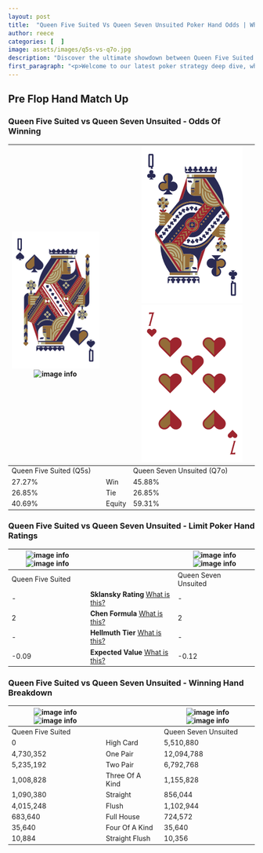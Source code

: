 ```yaml
---
layout: post
title:  "Queen Five Suited Vs Queen Seven Unsuited Poker Hand Odds | Which Is The Better Hand In Poker? A Complete Guide"
author: reece
categories: [  ]
image: assets/images/q5s-vs-q7o.jpg
description: "Discover the ultimate showdown between Queen Five Suited and Queen Seven Unsuited in poker! Uncover the odds, strategies, and scenarios where one hand triumphs over the other. Get ready to up your poker game with this thrilling analysis."
first_paragraph: "<p>Welcome to our latest poker strategy deep dive, where we're pitting two distinct hands against each other in a high-stakes showdown: Queen Five Suited vs Queen Seven Unsuited.</p><p>In the dynamic world of poker, every decision counts, and knowing which hand holds the upper hand is key to your success at the table.</p><p>In this article, we'll dissect these two hands, explore the scenarios where one dominates the other, and equip you with the knowledge to make strategic choices that can tip the odds in your favor.</p><p>Get ready to unravel the intriguing dynamics of these poker hands and elevate your game to new heights.</p>"
---
```




[comment]: # (sp0)

## Pre Flop Hand Match Up

<div class="table hand-ratings" markdown="1"> 



### Queen Five Suited vs Queen Seven Unsuited - Odds Of Winning


    
| ![image info](assets/images/hand1/q.png) ![image info](assets/images/hand1/5s.png) |  | ![image info](assets/images/hand2/q.png) ![image info](assets/images/hand2/7o.png) |
| -------- | -------- | -------- |
| Queen Five Suited (Q5s) |  | Queen Seven Unsuited (Q7o) |
| 27.27% | Win | 45.88% |
| 26.85% | Tie | 26.85% |
| 40.69% | Equity | 59.31% |




[comment]: # (sp1)



### Queen Five Suited vs Queen Seven Unsuited - Limit Poker Hand Ratings


    
| ![image info](https://www.riverpairs.com/assets/images/hand1/q.png) ![image info](https://www.riverpairs.com/assets/images/hand1/5s.png) |  | ![image info](https://www.riverpairs.com/assets/images/hand2/q.png) ![image info](https://www.riverpairs.com/assets/images/hand2/7o.png) |
| -------- | -------- | -------- |
| Queen Five Suited |  | Queen Seven Unsuited |
| - | **Sklansky Rating** [What is this?](/sklansky-rating-explained) | - |
| 2 | **Chen Formula** [What is this?](/chen-formula-explained) | 2 |
| - | **Hellmuth Tier** [What is this?](/Hellmuth-tier-explained) | - |
| -0.09 | **Expected Value** [What is this?](/expected-value-explained) | -0.12 |




[comment]: # (sp2)



### Queen Five Suited vs Queen Seven Unsuited - Winning Hand Breakdown


    
| ![image info](https://www.riverpairs.com/assets/images/hand1/q.png) ![image info](https://www.riverpairs.com/assets/images/hand1/5s.png) |  | ![image info](https://www.riverpairs.com/assets/images/hand2/q.png) ![image info](https://www.riverpairs.com/assets/images/hand2/7o.png) |
| -------- | -------- | -------- |
| Queen Five Suited |  | Queen Seven Unsuited |
| 0 | High Card | 5,510,880 |
| 4,730,352 | One Pair | 12,094,788 |
| 5,235,192 | Two Pair | 6,792,768 |
| 1,008,828 | Three Of A Kind | 1,155,828 |
| 1,090,380 | Straight | 856,044 |
| 4,015,248 | Flush | 1,102,944 |
| 683,640 | Full House | 724,572 |
| 35,640 | Four Of A Kind | 35,640 |
| 10,884 | Straight Flush | 10,356 |




[comment]: # (sp3)



</div>

[comment]: # (sp4)



[comment]: # (sp5)

